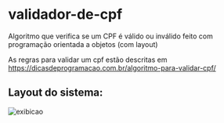 # validador-de-cpf
Algoritmo que verifica se um CPF é válido ou inválido feito com programação orientada a objetos (com layout)

As regras para validar um cpf estão descritas em https://dicasdeprogramacao.com.br/algoritmo-para-validar-cpf/
## Layout do sistema:
![exibicao](https://user-images.githubusercontent.com/108037302/196007867-eb2b3f1c-1713-4af5-b4bb-5d7fe0e39d8c.gif)
